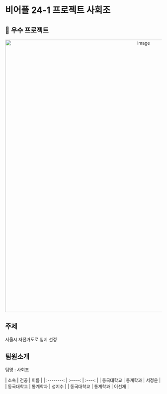 # 비어플 24-1 프로젝트 사회조
## 🥇 우수 프로젝트
<p align="center"> 
  <img width="875" alt="image" src="https://github.com/user-attachments/assets/e5f8c32e-e9f4-45b9-93c9-85ee332e2955">

## 주제
서울시 자전거도로 입지 선정

## 팀원소개
<p> 팀명 : 사회조 </p>
|    소속    |   전공  |  이름  |
| :--------: | :-----: | :----: |
| 동국대학교 | 통계학과 | 서정윤 |
| 동국대학교 | 통계학과 | 성지수 |
| 동국대학교 | 통계학과 | 이선재 |
